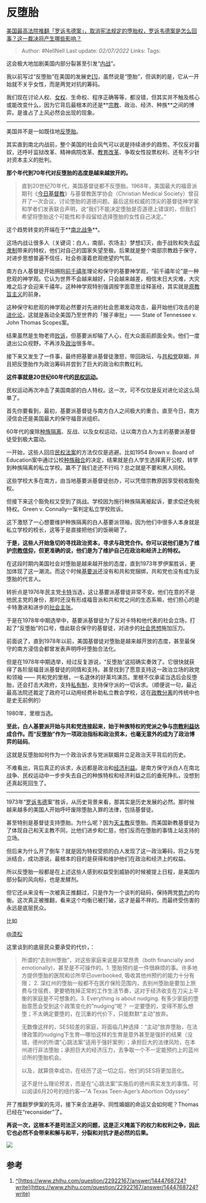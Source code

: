 # 反堕胎
[美国最高法院推翻「罗诉韦德案」，取消宪法规定的堕胎权，罗诉韦德案是怎么回事？这一裁决将产生哪些影响？](https://www.zhihu.com/question/539465390/answer/2543668104)

> Author: #NellNell 
> Last update: *02/07/2022* 
> Links: 
> Tags: 
  
这会极大地加剧美国内部分裂甚至引发“[内战](https://www.zhihu.com/search?q=%E5%86%85%E6%88%98&search_source=Entity&hybrid_search_source=Entity&hybrid_search_extra=%7B%22sourceType%22%3A%22answer%22%2C%22sourceId%22%3A2543668104%7D)”。

我以前写过“反堕胎”在美国的发展史[[1]](#ref_1)，虽然说是“堕胎”，但讽刺的是，它从一开始就不关乎女性，而是两党对抗的筹码。

我们现在讨论人权、[女权](https://www.zhihu.com/search?q=%E5%A5%B3%E6%9D%83&search_source=Entity&hybrid_search_source=Entity&hybrid_search_extra=%7B%22sourceType%22%3A%22answer%22%2C%22sourceId%22%3A2543668104%7D)、生命权、程序正确等等，都没错，但其实并不触及核心或能改变什么，因为它背后最根本的还是**[宗教](https://www.zhihu.com/search?q=%E5%AE%97%E6%95%99&search_source=Entity&hybrid_search_source=Entity&hybrid_search_extra=%7B%22sourceType%22%3A%22answer%22%2C%22sourceId%22%3A2543668104%7D)、政治、经济、种族**之间的博弈。是谁占了上风必然会出现的现象。

---

美国并不是一如既往地[反堕胎](https://www.zhihu.com/search?q=%E5%8F%8D%E5%A0%95%E8%83%8E&search_source=Entity&hybrid_search_source=Entity&hybrid_search_extra=%7B%22sourceType%22%3A%22answer%22%2C%22sourceId%22%3A2543668104%7D)。

其实直到南北内战前，整个美国的社会风气可以说是持续进步的趋势。不仅反对蓄奴，还呼吁监狱改革、精神病院改革、[教育改革](https://www.zhihu.com/search?q=%E6%95%99%E8%82%B2%E6%94%B9%E9%9D%A9&search_source=Entity&hybrid_search_source=Entity&hybrid_search_extra=%7B%22sourceType%22%3A%22answer%22%2C%22sourceId%22%3A2543668104%7D)、争取女性投票权利、还有不少针对资本主义的批判。

**那个年代到70年代对反堕胎的态度是越来越放开的。**

> 直到20世纪70年代，美国基督徒都不反堕胎。1968年，美国最大的福音派期刊《[今日基督教](https://www.zhihu.com/search?q=%E4%BB%8A%E6%97%A5%E5%9F%BA%E7%9D%A3%E6%95%99&search_source=Entity&hybrid_search_source=Entity&hybrid_search_extra=%7B%22sourceType%22%3A%22answer%22%2C%22sourceId%22%3A2543668104%7D)》与基督教医学协会（Christian Medical Society）曾召开了一次会议，讨论堕胎的道德问题。最后这些权威的顶尖的基督徒神学家和学者们发表联合声明，说“我们不能决定堕胎是否道德上错误的，但我们希望将堕胎这个可能性和手段留给选择堕胎的女性自己决定。”

这个趋势转变的开端在于**[南北战争](https://www.zhihu.com/search?q=%E5%8D%97%E5%8C%97%E6%88%98%E4%BA%89&search_source=Entity&hybrid_search_source=Entity&hybrid_search_extra=%7B%22sourceType%22%3A%22answer%22%2C%22sourceId%22%3A2543668104%7D)**。

这场内战让很多人（关键词：白人，南部，农场主）梦想幻灭，由于战败和失去[奴隶制](https://www.zhihu.com/search?q=%E5%A5%B4%E9%9A%B6%E5%88%B6&search_source=Entity&hybrid_search_source=Entity&hybrid_search_extra=%7B%22sourceType%22%3A%22answer%22%2C%22sourceId%22%3A2543668104%7D)带来的特权，他们对自己的国家失望至极。后果就是整个南部宗教趋于保守，对进步思想普遍不信任，社会弥漫着悲观绝望的气氛。

南方白人基督徒开始拥抱[前千禧年](https://www.zhihu.com/search?q=%E5%89%8D%E5%8D%83%E7%A6%A7%E5%B9%B4&search_source=Entity&hybrid_search_source=Entity&hybrid_search_extra=%7B%22sourceType%22%3A%22answer%22%2C%22sourceId%22%3A2543668104%7D)理论和保守的基要神学观，“前千禧年论”是一种悲观的神学观。它认为世界不会越来越好，只会越来越差，相信末日大灾难，大灾难之后才会迎来千禧年。这种神学观特别强调按字面意思诠释圣经，其实就是[原教旨主义](https://www.zhihu.com/search?q=%E5%8E%9F%E6%95%99%E6%97%A8%E4%B8%BB%E4%B9%89&search_source=Entity&hybrid_search_source=Entity&hybrid_search_extra=%7B%22sourceType%22%3A%22answer%22%2C%22sourceId%22%3A2543668104%7D)的前身。

这种保守和悲观的神学观必然要对先进的社会思潮发动攻击，最开始他们攻击的是[进化论](https://www.zhihu.com/search?q=%E8%BF%9B%E5%8C%96%E8%AE%BA&search_source=Entity&hybrid_search_source=Entity&hybrid_search_extra=%7B%22sourceType%22%3A%22answer%22%2C%22sourceId%22%3A2543668104%7D)，这就是轰动全美国乃至世界的「猴子审批」—— State of Tennessee v. John Thomas Scopes案。

结果虽然是生物老师[败诉](https://www.zhihu.com/search?q=%E8%B4%A5%E8%AF%89&search_source=Entity&hybrid_search_source=Entity&hybrid_search_extra=%7B%22sourceType%22%3A%22answer%22%2C%22sourceId%22%3A2543668104%7D)，但基要派却输了人心，在大众面前颜面全失。他们一度退出公众视野，不再涉及[政治](https://www.zhihu.com/search?q=%E6%94%BF%E6%B2%BB&search_source=Entity&hybrid_search_source=Entity&hybrid_search_extra=%7B%22sourceType%22%3A%22answer%22%2C%22sourceId%22%3A2543668104%7D)很多年。

接下来又发生了一件事，最终把基要派基督徒激怒，带回政坛，与[共和党](https://www.zhihu.com/search?q=%E5%85%B1%E5%92%8C%E5%85%9A&search_source=Entity&hybrid_search_source=Entity&hybrid_search_extra=%7B%22sourceType%22%3A%22answer%22%2C%22sourceId%22%3A2543668104%7D)联姻，并且把反堕胎作为政治筹码并尝到了巨大的政治和宗教红利。

**这件事就是20世纪60年代的[民权运动](https://www.zhihu.com/search?q=%E6%B0%91%E6%9D%83%E8%BF%90%E5%8A%A8&search_source=Entity&hybrid_search_source=Entity&hybrid_search_extra=%7B%22sourceType%22%3A%22answer%22%2C%22sourceId%22%3A2543668104%7D)。**

民权运动再次冲击了美国南部的白人特权。这一次，可不仅仅是反对进化论这么简单了。

首先你要看到，最初，基要派基督徒与南方白人之间极大的重合。直至今日，南方浸信会还是美国最大的保守福音派组织。

60年代的废除[种族隔离](https://www.zhihu.com/search?q=%E7%A7%8D%E6%97%8F%E9%9A%94%E7%A6%BB&search_source=Entity&hybrid_search_source=Entity&hybrid_search_extra=%7B%22sourceType%22%3A%22answer%22%2C%22sourceId%22%3A2543668104%7D)、反战、以及女权运动，让以南方白人为主的基要派基督徒受到极大震动。

一开始，这些人回应[民权法案](https://www.zhihu.com/search?q=%E6%B0%91%E6%9D%83%E6%B3%95%E6%A1%88&search_source=Entity&hybrid_search_source=Entity&hybrid_search_extra=%7B%22sourceType%22%3A%22answer%22%2C%22sourceId%22%3A2543668104%7D)的方法仅仅是逃避。比如1954 Brown v. Board of Education案中通过公校[种族融合](https://www.zhihu.com/search?q=%E7%A7%8D%E6%97%8F%E8%9E%8D%E5%90%88&search_source=Entity&hybrid_search_source=Entity&hybrid_search_extra=%7B%22sourceType%22%3A%22answer%22%2C%22sourceId%22%3A2543668104%7D)的决定，结果就是白人学生选择离开公校，转学到种族隔离的私立学校。赢不了我们走还不行吗？总之就是不要和黑人同校。

这些学校大多在南方，由当地基要派基督徒创办，可以凭借宗教原因享受税收豁免权。

但接下来这个豁免权又受到了挑战。学校因为施行种族隔离被起诉，要求偿还免税特权。Green v. Connally一案判定私立学校败诉。

这下激怒了一心想要维护种族隔离的白人基要派领袖，因为他们中很多人本身就是私立学校的校长，这等于是直接把他们的饭碗砸了。

**于是，这些人开始急切的寻找政治资本，寻求与政党合作。你可以说他们是为了维护[宗教信仰](https://www.zhihu.com/search?q=%E5%AE%97%E6%95%99%E4%BF%A1%E4%BB%B0&search_source=Entity&hybrid_search_source=Entity&hybrid_search_extra=%7B%22sourceType%22%3A%22answer%22%2C%22sourceId%22%3A2543668104%7D)，但更准确的说，他们是为了维护自己在政治和经济上的特权。**

在这段时期内美国社会对堕胎是越来越开放的态度，直到1973年罗伊案胜诉，更加体现了这一潮流。而这个时候[基要派](https://www.zhihu.com/search?q=%E5%9F%BA%E8%A6%81%E6%B4%BE&search_source=Entity&hybrid_search_source=Entity&hybrid_search_extra=%7B%22sourceType%22%3A%22answer%22%2C%22sourceId%22%3A2543668104%7D)还没有和共和党捆绑，共和党也没有成为反堕胎的代言人。

转折点是1976年民主党[卡特](https://www.zhihu.com/search?q=%E5%8D%A1%E7%89%B9&search_source=Entity&hybrid_search_source=Entity&hybrid_search_extra=%7B%22sourceType%22%3A%22answer%22%2C%22sourceId%22%3A2543668104%7D)当选，这让基要派基督徒非常不安。他们在意的不是他民主党的身份，那时还没有形成福音派和共和党之间的生态系嘛，他们担心的是卡特激进和进步的[社会主张](https://www.zhihu.com/search?q=%E7%A4%BE%E4%BC%9A%E4%B8%BB%E5%BC%A0&search_source=Entity&hybrid_search_source=Entity&hybrid_search_extra=%7B%22sourceType%22%3A%22answer%22%2C%22sourceId%22%3A2543668104%7D)。

于是在1978年中期选举中，基要派基督徒为了反对卡特和他代表的社会立场，打起了“反堕胎”的口号，借此联合保守的基督徒，对进步的[社会思想](https://www.zhihu.com/search?q=%E7%A4%BE%E4%BC%9A%E6%80%9D%E6%83%B3&search_source=Entity&hybrid_search_source=Entity&hybrid_search_extra=%7B%22sourceType%22%3A%22answer%22%2C%22sourceId%22%3A2543668104%7D)施加压力。

前面说了，直到1978年以前，美国基督徒对堕胎是越来越开放的态度，甚至最保守的南方浸信会都曾发表声明呼吁堕胎合法化。

但是在1978年中期选举，经过反复游说，“反堕胎”这招确实奏效了。它很快就获得了各阶层福音派基督徒的同情和支持。甚至找到了愿意支持这一政治立场的政党和领袖 —— 共和党的里根，一名退休的好莱坞演员。里根不仅承诺当选后会反堕胎，还会打击大政府，支持[私有制](https://www.zhihu.com/search?q=%E7%A7%81%E6%9C%89%E5%88%B6&search_source=Entity&hybrid_search_source=Entity&hybrid_search_extra=%7B%22sourceType%22%3A%22answer%22%2C%22sourceId%22%3A2543668104%7D)，支持保守派的一切诉求。（顺便说一句，最近最高法院还裁定了政府可以动用经费补助私立教会学校，这在[政教分离](https://www.zhihu.com/search?q=%E6%94%BF%E6%95%99%E5%88%86%E7%A6%BB&search_source=Entity&hybrid_search_source=Entity&hybrid_search_extra=%7B%22sourceType%22%3A%22answer%22%2C%22sourceId%22%3A2543668104%7D)的传统中也是史无前例的）

1980年，里根当选。

**至此，白人基要派开始与共和党连接起来，始于种族特权的党派之争与[宗教利益](https://www.zhihu.com/search?q=%E5%AE%97%E6%95%99%E5%88%A9%E7%9B%8A&search_source=Entity&hybrid_search_source=Entity&hybrid_search_extra=%7B%22sourceType%22%3A%22answer%22%2C%22sourceId%22%3A2543668104%7D)达成合作。而“反堕胎”作为一项政治指标和政治资本，也毫无意外的成为了政治博弈的砝码**。

这就是反堕胎如何作为一个政治诉求与党派联姻并立足政治天平背后的历史。

不难看出，背后真正的诉求，永远都是政治和[经济利益](https://www.zhihu.com/search?q=%E7%BB%8F%E6%B5%8E%E5%88%A9%E7%9B%8A&search_source=Entity&hybrid_search_source=Entity&hybrid_search_extra=%7B%22sourceType%22%3A%22answer%22%2C%22sourceId%22%3A2543668104%7D)。是南方保守派白人在南北战争、民权运动中一步步失去自己的种族特权和经济利益之后的垂死挣扎，没想到还真起死回生了。

---

1973年“[罗诉韦德](https://www.zhihu.com/search?q=%E7%BD%97%E8%AF%89%E9%9F%A6%E5%BE%B7&search_source=Entity&hybrid_search_source=Entity&hybrid_search_extra=%7B%22sourceType%22%3A%22answer%22%2C%22sourceId%22%3A2543668104%7D)案”胜诉，从历史背景来看，那其实是历史发展的必然。那时候越来越多的美国人开始呼吁废除堕胎入罪的法律，包括基督徒。

甚至特别是基督徒支持堕胎。为什么呢？因为[天主教](https://www.zhihu.com/search?q=%E5%A4%A9%E4%B8%BB%E6%95%99&search_source=Entity&hybrid_search_source=Entity&hybrid_search_extra=%7B%22sourceType%22%3A%22answer%22%2C%22sourceId%22%3A2543668104%7D)反堕胎。而美国新教基督徒为了体现自己和天主教不同，比他们进步和仁慈，他们反而在堕胎的事情上站支持的立场。

但后来为什么开了倒车？就是因为特权受损的白人发现了这一政治筹码，将之与党派结合，成功游说，最根本的目的是获得和维护他们在政治和经济上的权益。

所以反堕胎一般都是在上述这些人感到权益受到威胁的时候被提上日程，是美国内部分裂的风向标，也是发酵剂。

但它还从来没有一次被真正推翻过，只是作为一个谈判的砝码，保持两党[势力](https://www.zhihu.com/search?q=%E5%8A%BF%E5%8A%9B&search_source=Entity&hybrid_search_source=Entity&hybrid_search_extra=%7B%22sourceType%22%3A%22answer%22%2C%22sourceId%22%3A2543668104%7D)的均衡。这次真正被推翻，看来这个均衡已被打破，这才是最不祥的。而最终受伤害的永远是底层民众。

比如

[@漆松](//www.zhihu.com/people/8f2b83059a202c231f94853b03c63e30)

这里谈到的底层民众要承受的代价，：

> 所谓的“去别州堕胎”，对这些家庭来说是非常昂贵（both financially and emotionally)，甚至是不可操作的。1. 堕胎预约是一件很麻烦的事。许多地方提供堕胎的医院和诊所早已overbooked, 吸收其他州预约的能力十分有限； 2. 深红州的堕胎一般都不在医疗保险范围内，去别州堕胎是要加上旅费与住宿费，更要牺牲掉正常的工作生活节奏，这对于经济收支在刀尖上平衡的家庭是不可想象的。3. Everything is about nudging. 有多少家庭的堕胎意愿会受到这个政策变化的”nudging”呢？ 一定要堕的，变得不那么想堕；不太确定要堕的，在沉重的代价下，只能默默“主动”放弃。  
>   
> 无数像这样的，SES较差的家庭，将面临几种选择：“主动”放弃堕胎，在法律政策的nudging下生育—哪怕这样的生育是意外甚至是强奸的结果（没错，德州的所谓“心跳法案”适用于强奸案例）；承担巨大的法律风险，在本州进行非法堕胎；承担巨大的经济压力，去争取一个不一定能预约上的蓝州诊所的堕胎机会。  
>   
> 以及，就算侥幸成功，在经历了这一切之后，他们的SES将更加恶化。  
>   
> 这不是什么理论预言，而是在“心跳法案”实施后的德州真实发生的事情。可以阅读6月20号的纽约客—“A Texas Teen-Ager’s Abortion Odyssey”

开了推翻罗伊案的先河，接下来合法避孕、同性婚姻的命运又会如何呢？Thomas已经在“reconsider”了。

**再说一次，这根本不是司法正义的问题，这是正义掩盖下的权力和权利之争，因此它也必然不会带来和解与和平，分裂和对抗才是必然的后果。**

![](https://pica.zhimg.com/50/v2-d14aa87b6a1c6969cecf1c13334bd59e_720w.jpg?source=1940ef5c)

## 参考

1.  [^](#ref_1_0)[https://www.zhihu.com/question/22922167/answer/1444768724?write](https://www.zhihu.com/question/22922167/answer/1444768724?write)